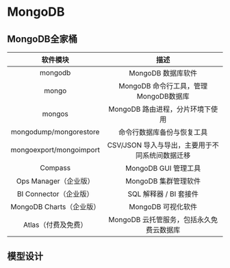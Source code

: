 # MongoDB

## MongoDB全家桶

|         软件模块         |                      描述                       |
| :----------------------: | :---------------------------------------------: |
|         mongodb          |               MongoDB 数据库软件                |
|          mongo           |      MongoDB 命令行工具，管理MongoDB数据库      |
|          mongos          |        MongoDB 路由进程，分片环境下使用         |
|  mongodump/mongorestore  |           命令行数据库备份与恢复工具            |
| mongoexport/mongoimport  | CSV/JSON 导入与导出，主要用于不同系统间数据迁移 |
|         Compass          |              MongoDB GUI 管理工具               |
|  Ops Manager（企业版）   |              MongoDB 集群管理软件               |
|  BI Connector（企业版）  |             SQL 解释器 / BI 套接件              |
| MongoDB Charts（企业版） |               MongoDB 可视化软件                |
|   Atlas（付费及免费）    |    MongoDB 云托管服务，包括永久免费云数据库     |

## 模型设计

